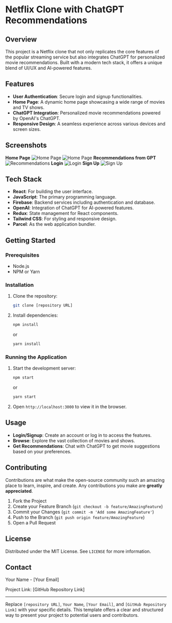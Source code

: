 # Netflix Clone with ChatGPT Recommendations

## Overview

This project is a Netflix clone that not only replicates the core features of the popular streaming service but also integrates ChatGPT for personalized movie recommendations. Built with a modern tech stack, it offers a unique blend of UI/UX and AI-powered features.

## Features

- **User Authentication**: Secure login and signup functionalities.
- **Home Page**: A dynamic home page showcasing a wide range of movies and TV shows.
- **ChatGPT Integration**: Personalized movie recommendations powered by OpenAI's ChatGPT.
- **Responsive Design**: A seamless experience across various devices and screen sizes.

## Screenshots

**Home Page**
![Home Page](<Screenshot 2023-12-20 at 11.23.04 PM.png>)
![Home Page](<Screenshot 2023-12-20 at 11.23.28 PM.png>)
**Recommendations from GPT**
![Recommendations](<Screenshot 2023-12-20 at 11.22.15 PM.png>)
**Login**
![Login](<Screenshot 2023-12-20 at 11.23.40 PM.png>)
**Sign Up**
![Sign Up](<Screenshot 2023-12-20 at 11.23.49 PM.png>)

## Tech Stack

- **React**: For building the user interface.
- **JavaScript**: The primary programming language.
- **Firebase**: Backend services including authentication and database.
- **OpenAI**: Integration of ChatGPT for AI-powered features.
- **Redux**: State management for React components.
- **Tailwind CSS**: For styling and responsive design.
- **Parcel**: As the web application bundler.

## Getting Started

### Prerequisites

- Node.js
- NPM or Yarn

### Installation

1. Clone the repository:
   ```bash
   git clone [repository URL]
   ```
2. Install dependencies:
   ```bash
   npm install
   ```
   or
   ```bash
   yarn install
   ```

### Running the Application

1. Start the development server:
   ```bash
   npm start
   ```
   or
   ```bash
   yarn start
   ```
2. Open `http://localhost:3000` to view it in the browser.

## Usage

- **Login/Signup**: Create an account or log in to access the features.
- **Browse**: Explore the vast collection of movies and shows.
- **Get Recommendations**: Chat with ChatGPT to get movie suggestions based on your preferences.

## Contributing

Contributions are what make the open-source community such an amazing place to learn, inspire, and create. Any contributions you make are **greatly appreciated**.

1. Fork the Project
2. Create your Feature Branch (`git checkout -b feature/AmazingFeature`)
3. Commit your Changes (`git commit -m 'Add some AmazingFeature'`)
4. Push to the Branch (`git push origin feature/AmazingFeature`)
5. Open a Pull Request

## License

Distributed under the MIT License. See `LICENSE` for more information.

## Contact

Your Name - [Your Email]

Project Link: [GitHub Repository Link]

---

Replace `[repository URL]`, `Your Name`, `[Your Email]`, and `[GitHub Repository Link]` with your specific details. This template offers a clear and structured way to present your project to potential users and contributors.
